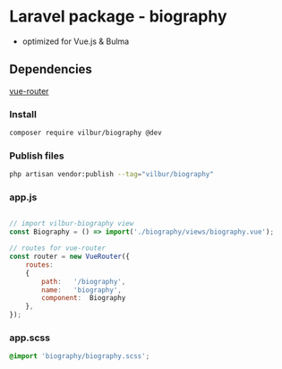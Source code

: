 # Laravel package - biography    
* optimized for Vue.js & Bulma    

## Dependencies    
[vue-router](https://github.com/vuejs/vue-router)    

### Install    
``` bash    
composer require vilbur/biography @dev    
```    

### Publish files    
``` bash    
php artisan vendor:publish --tag="vilbur/biography"    
```    

### app.js    
``` javascript    

// import vilbur-biography view    
const Biography	= () => import('./biography/views/biography.vue');    

// routes for vue-router    
const router = new VueRouter({    
	routes:    
	{    
		path:	'/biography',    
		name:	'biography',    
		component:	Biography  
	},    
});    
```    

### app.scss    
``` scss    
@import 'biography/biography.scss';    
```    